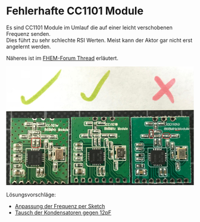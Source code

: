 # Fehlerhafte CC1101 Module

Es sind CC1101 Module im Umlauf die auf einer leicht verschobenen Frequenz senden.  
Dies führt zu sehr schlechte RSI Werten. Meist kann der Aktor gar nicht erst angelernt werden.

Näheres ist im [FHEM-Forum Thread](https://forum.fhem.de/index.php/topic,91740.0.html) erläutert.

![CC1101 Modulvergleich](./images/CC1101_bad-vs-working.jpg)

Lösungsvorschläge: 
* [Anpassung der Frequenz per Sketch](https://forum.fhem.de/index.php/topic,91740.msg872348.html#msg872348)
* [Tausch der Kondensatoren gegen 12pF](https://forum.fhem.de/index.php/topic,91740.msg872505.html#msg872505)

